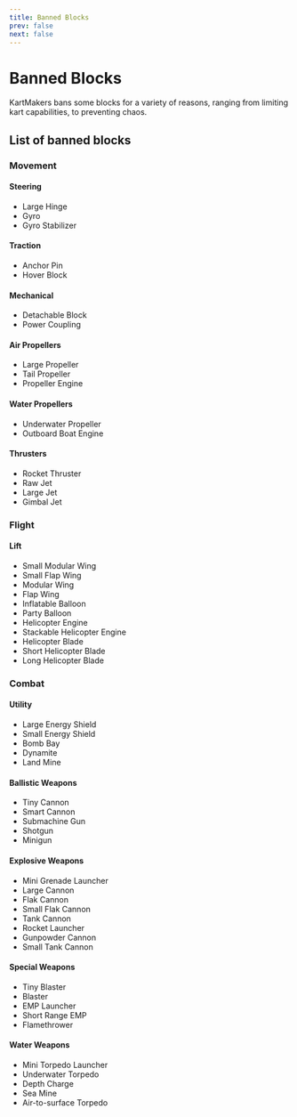 ```yaml
---
title: Banned Blocks
prev: false
next: false
---
```

# Banned Blocks
KartMakers bans some blocks for a variety of reasons, ranging from limiting kart capabilities, to preventing chaos.


## List of banned blocks

### Movement

#### Steering
* Large Hinge
* Gyro
* Gyro Stabilizer

#### Traction
* Anchor Pin
* Hover Block

#### Mechanical
* Detachable Block
* Power Coupling

#### Air Propellers
* Large Propeller
* Tail Propeller
* Propeller Engine

#### Water Propellers
* Underwater Propeller
* Outboard Boat Engine

#### Thrusters
* Rocket Thruster
* Raw Jet
* Large Jet
* Gimbal Jet

### Flight

#### Lift
* Small Modular Wing
* Small Flap Wing
* Modular Wing
* Flap Wing
* Inflatable Balloon
* Party Balloon
* Helicopter Engine
* Stackable Helicopter Engine
* Helicopter Blade
* Short Helicopter Blade
* Long Helicopter Blade

### Combat

#### Utility
* Large Energy Shield
* Small Energy Shield
* Bomb Bay
* Dynamite
* Land Mine

#### Ballistic Weapons
* Tiny Cannon
* Smart Cannon
* Submachine Gun
* Shotgun
* Minigun

#### Explosive Weapons
* Mini Grenade Launcher
* Large Cannon
* Flak Cannon
* Small Flak Cannon
* Tank Cannon
* Rocket Launcher
* Gunpowder Cannon
* Small Tank Cannon

#### Special Weapons
* Tiny Blaster
* Blaster
* EMP Launcher
* Short Range EMP
* Flamethrower

#### Water Weapons
* Mini Torpedo Launcher
* Underwater Torpedo
* Depth Charge
* Sea Mine
* Air-to-surface Torpedo